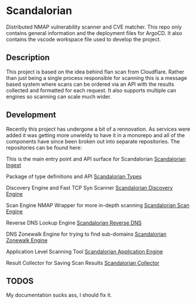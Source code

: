 # Scandalorian
Distributed NMAP vulnerability scanner and CVE matcher.  This repo only contains general information and the deployment files for ArgoCD.  It also contains the vscode workspace file used to develop the project.

## Description
This project is based on the idea behind flan scan from Cloudflare.  Rather than just being a single process responsible for scanning this is a message based system where scans can be ordered via an API with the results collected and formatted for each request.  It also supports multiple can engines so scanning can scale much wider.

## Development
Recently this project has undergone a bit of a rennovation. As services were added it was getting more unwieldy to have it in a monorepo and all of the components have since been broken out into separate repositories.  The repositories can be found here:

This is the main entry point and API surface for Scandalorian
[Scandalorian Ingest](https://github.com/charles-d-burton/scandalorian-ingest)

Package of type definitions and API
[Scandalorian Types](https://github.com/charles-d-burton/scandalorian-types)

Discovery Engine and Fast TCP Syn Scanner
[Scandalorian Discovery Engine](https://github.com/charles-d-burton/scandalorian-discovery-engine)

Scan Engine NMAP Wrapper for more in-depth scanning
[Scandalorian Scan Engine](https://github.com/charles-d-burton/scandalorian-scan-engine)

Reverse DNS Lookup Engine
[Scandalorian Reverse DNS](https://github.com/charles-d-burton/scandalorian-reversdns-engine)

DNS Zonewalk Engine for trying to find sub-domains
[Scandalorian Zonewalk Engine](https://github.com/charles-d-burton/scandalorian-zonewalk-engine)

Application Level Scanning Tool
[Scandalorian Application Engine](https://github.com/charles-d-burton/scandalorian-application-engine)

Result Collector for Saving Scan Results
[Scandalorian Collector](https://github.com/charles-d-burton/scandalorian-collector)


## TODOS

My documentation sucks ass, I should fix it.
